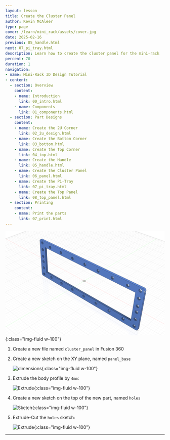 ```yaml
---
layout: lesson
title: Create the Cluster Panel
author: Kevin McAleer
type: page
cover: /learn/mini_rack/assets/cover.jpg
date: 2025-02-16
previous: 05_handle.html
next: 07_pi_tray.html
description: Learn how to create the cluster panel for the mini-rack
percent: 70
duration: 1
navigation:
- name: Mini-Rack 3D Design Tutorial
- content:
  - section: Overview
    content:
    - name: Introduction
      link: 00_intro.html
    - name: Components
      link: 01_components.html
  - section: Part Designs
    content:
    - name: Create the 2U Corner
      link: 02_2u_design.html
    - name: Create the Bottom Corner
      link: 03_bottom.html
    - name: Create the Top Corner
      link: 04_top.html
    - name: Create the Handle
      link: 05_handle.html
    - name: Create the Cluster Panel
      link: 06_panel.html
    - name: Create the Pi-Tray
      link: 07_pi_tray.html
    - name: Create the Top Panel
      link: 08_top_panel.html
  - section: Printing
    content:
    - name: Print the parts
      link: 07_print.html
---
```



![Cluster Panel Design](assets/cluster_panel_design.png){:class="img-fluid w-100"}

1. Create a new file named `cluster_panel` in Fusion 360

1. Create a new sketch on the XY plane, named `panel_base`

    ![dimensions](/learn/mini_rack/assets/panel_01_sketch.png){:class="img-fluid w-100"}

1. Extrude the body profile by `4mm`:

    ![Extrude](/learn/mini_rack/assets/panel_02_extrude.png){:class="img-fluid w-100"}

1. Create a new sketch on the top of the new part, named `holes`

    ![Sketch](/learn/mini_rack/assets/panel_03_sketch.png){:class="img-fluid w-100"}

1. Extrude-Cut the `holes` sketch:

    ![Extrude](/learn/mini_rack/assets/panel_04_extrude.png){:class="img-fluid w-100"}

---
